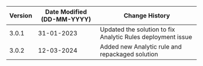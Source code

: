 | **Version** | **Date Modified (DD-MM-YYYY)** | **Change History**                                                 |
|-------------|--------------------------------|--------------------------------------------------------------------|
| 3.0.1       | 31-01-2023                     | Updated the solution to fix Analytic Rules deployment issue        |
| 3.0.2		  | 12-03-2024					   | Added new Analytic rule and repackaged solution					|
